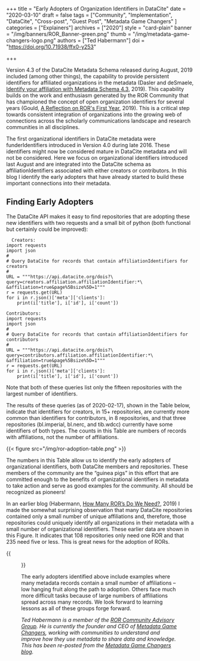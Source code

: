 +++
title = "Early Adopters of Organization Identifiers in DataCite"
date = "2020-03-10"
draft = false
tags = ["Community", "Implementation", "DataCite", "Cross-post", "Guest Post", "Metadata Game Changers" ]
categories = ["Explainers"]
archives = ["2020"]
style = "card-plain"
banner = "/img/banners/ROR_Banner-green.png"
thumb = "/img/metadata-game-changers-logo.png"
authors = ["Ted Habermann"]
doi = "https://doi.org/10.71938/ffx0-y253"

+++

Version 4.3 of the DataCite Metadata Schema released during August, 2019 included (among other things), the capability to provide persistent identifiers for affiliated organizations in the metadata (Dasler and deSmaele, [Identify your affiliation with Metadata Schema 4.3](https://blog.datacite.org/identify-your-affiliation-with-metadata-schema-4-3/), 2019). This capability builds on the work and enthusiasm generated by the ROR Community that has championed the concept of open organization identifiers for several years (Gould, [A Reflection on ROR's First Year](https://ror.org/blog/2019-12-17-year-in-review/), 2019). This is a critical step towards consistent integration of organizations into the growing web of connections across the scholarly communications landscape and research communities in all disciplines.

The first organizational identifiers in DataCite metadata were funderIdentifiers introduced in Version 4.0 during late 2016. These identifiers might now be considered mature in DataCite metadata and will not be considered.  Here we focus on organizational identifiers introduced last August and are integrated into the DataCite schema as affiliationIdentifiers associated with either creators or contributors. In this blog I identify the early adopters that have already started to build these important connections into their metadata.

## Finding Early Adopters
The DataCite API makes it easy to find repositories that are adopting these new identifiers with two requests and a small bit of python (both functional but certainly could be improved):

```
  Creators:
import requests
import json
#
# Query DataCite for records that contain affiliationIdentifiers for creators
#
URL = """https://api.datacite.org/dois?\
query=creators.affiliation.affiliationIdentifier:*\
&affiliation=true&page%5Bsize%5D=1"""
r = requests.get(URL)
for i in r.json()['meta']['clients']:
    print(i['title'], i['id'], i['count'])

Contributors:
import requests
import json
#
# Query DataCite for records that contain affiliationIdentifiers for contributors
#
URL = """https://api.datacite.org/dois?\
query=contributors.affiliation.affiliationIdentifier:*\
&affiliation=true&page%5Bsize%5D=1"""
r = requests.get(URL)
for i in r.json()['meta']['clients']:
    print(i['title'], i['id'], i['count'])
```
Note that both of these queries list only the fifteen repositories with the largest number of identifiers.

The results of these queries (as of 2020-02-17), shown in the Table below, indicate that identifiers for creators, in 15+ repositories, are currently more common than identifiers for contributors, in 8 repositories, and that three repositories (bl.imperial, bl.nerc, and tib.wdcc) currently have some identifiers of both types. The counts in this Table are numbers of records with affiliations, not the number of affiliations.

{{< figure src="/img/ror-adoption-table.png" >}}

The numbers in this Table allow us to identify the early adopters of organizational identifiers, both DataCite members and repositories. These members of the community are the “guinea pigs” in this effort that are committed enough to the benefits of organizational identifiers in metadata to take action and serve as good examples for the community. All should be recognized as pioneers!

In an earlier blog (Habermann, [How Many ROR’s Do We Need?](https://metadatagamechangers.com/blog/2019/11/10/how-many-rors-do-we-need), 2019) I made the somewhat surprising observation that many DataCite repositories contained only a small number of unique affiliations and, therefore, those repositories could uniquely identify all organizations in their metadata with a small number of organizational identifiers. These earlier data are shown in this Figure. It indicates that 108 repositories only need one ROR and that 235 need five or less. This is great news for the adoption of RORs.

{{<figure src="/img/ror-adoption-chart.png" >}}

The early adopters identified above include examples where many metadata records contain a small number of affiliations – low hanging fruit along the path to adoption. Others face much more difficult tasks because of large numbers of affiliations spread across many records. We look forward to learning lessons as all of these groups forge forward.

*Ted Habermann is a member of the [ROR Community Advisory Group](/supporters#ror-community-advisors). He is currently the founder and CEO of [Metadata Game Changers](https://metadatagamechangers.com), working with communities to understand and improve how they use metadata to share data and knowledge. This has been re-posted from the [Metadata Game Changers blog](https://metadatagamechangers.com/blog/2020/3/5/early-adopters-of-organizational-identifiers).*
